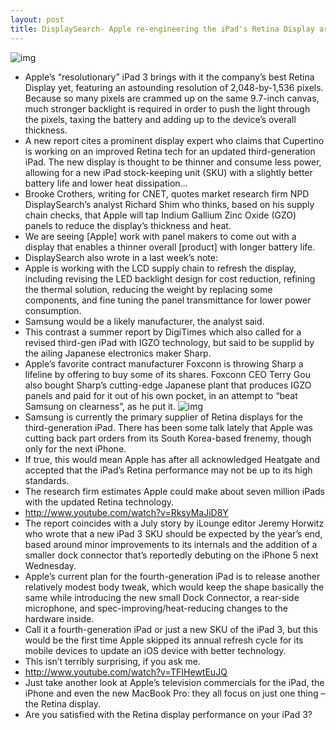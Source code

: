 ```yaml
---
layout: post
title: DisplaySearch- Apple re-engineering the iPad's Retina Display around thinner IGZO tech
---
```

![img](http://media.idownloadblog.com/wp-content/uploads/2012/03/iPad-3-Retina-Display-type-example.jpg)
* Apple’s “resolutionary” iPad 3 brings with it the company’s best Retina Display yet, featuring an astounding resolution of 2,048-by-1,536 pixels. Because so many pixels are crammed up on the same 9.7-inch canvas, much stronger backlight is required in order to push the light through the pixels, taxing the battery and adding up to the device’s overall thickness.
* A new report cites a prominent display expert who claims that Cupertino is working on an improved Retina tech for an updated third-generation iPad. The new display is thought to be thinner and consume less power, allowing for a new iPad stock-keeping unit (SKU) with a slightly better battery life and lower heat dissipation…
* Brooke Crothers, writing for CNET, quotes market research firm NPD DisplaySearch’s analyst Richard Shim who thinks, based on his supply chain checks, that Apple will tap Indium Gallium Zinc Oxide (GZO) panels to reduce the display’s thickness and heat.
* We are seeing [Apple] work with panel makers to come out with a display that enables a thinner overall [product] with longer battery life.
* DisplaySearch also wrote in a last week’s note:
* Apple is working with the LCD supply chain to refresh the display, including revising the LED backlight design for cost reduction, refining the thermal solution, reducing the weight by replacing some components, and fine tuning the panel transmittance for lower power consumption.
* Samsung would be a likely manufacturer, the analyst said.
* This contrast a summer report by DigiTimes which also called for a revised third-gen iPad with IGZO technology, but said to be supplid by the ailing Japanese electronics maker Sharp.
* Apple’s favorite contract manufacturer Foxconn is throwing Sharp a lifeline by offering to buy some of its shares. Foxconn CEO Terry Gou also bought Sharp’s cutting-edge Japanese plant that produces IGZO panels and paid for it out of his own pocket, in an attempt to “beat Samsung on clearness”, as he put it.
![img](http://media.idownloadblog.com/wp-content/uploads/2012/04/iPad-3-advert-This-Good-white-perspective.jpg)
* Samsung is currently the primary supplier of Retina displays for the third-generation iPad. There has been some talk lately that Apple was cutting back part orders from its South Korea-based frenemy, though only for the next iPhone.
* If true, this would mean Apple has after all acknowledged Heatgate and accepted that the iPad’s Retina performance may not be up to its high standards.
* The research firm estimates Apple could make about seven million iPads with the updated Retina technology.
* http://www.youtube.com/watch?v=RksyMaJiD8Y
* The report coincides with a July story by iLounge editor Jeremy Horwitz who wrote that a new iPad 3 SKU should be expected by the year’s end, based around minor improvements to its internals and the addition of a smaller dock connector that’s reportedly debuting on the iPhone 5 next Wednesday.
* Apple’s current plan for the fourth-generation iPad is to release another relatively modest body tweak, which would keep the shape basically the same while introducing the new small Dock Connector, a rear-side microphone, and spec-improving/heat-reducing changes to the hardware inside.
* Call it a fourth-generation iPad or just a new SKU of the iPad 3, but this would be the first time Apple skipped its annual refresh cycle for its mobile devices to update an iOS device with better technology.
* This isn’t terribly surprising, if you ask me.
* http://www.youtube.com/watch?v=TFIHewtEuJQ
* Just take another look at Apple’s television commercials for the iPad, the iPhone and even the new MacBook Pro: they all focus on just one thing – the Retina display.
* Are you satisfied with the Retina display performance on your iPad 3?

